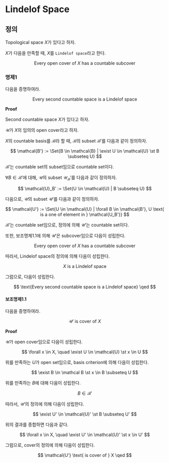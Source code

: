 # Lindelof Space
## 정의
Topological space $X$가 있다고 하자.

$X$가 다음을 만족할 때, $X$를 `Lindelof space`라고 한다.

$$ \text{Every open cover of } X \text{ has a countable subcover} $$

### 명제1
다음을 증명하여라.

$$ \text{Every second countable space is a Lindelof space} $$

**Proof**

Second countable space $X$가 있다고 하자.

$\mathcal{U}$가 $X$의 임의의 open cover라고 하자.

$X$의 countable basis를 $\mathcal{B}$라 할  때, $\mathcal{B}$의 subset $\mathcal{B'}$를 다음과 같이 정의하자.

$$ \mathcal{B'} := \Set{B \in \mathcal{B} | \exist U \in \mathcal{U} \st B \subseteq U} $$

$\mathcal{B'}$는 countable set의 subset임으로 countable set이다.

$\forall B \in \mathcal{B'}$에 대해, $\mathcal{U}$의 subset $\mathcal{U_B'}$를 다음과 같이 정의하자.

$$ \mathcal{U}_B' := \Set{U \in \mathcal{U} | B \subseteq U} $$

다음으로, $\mathcal{U}$의 subset $\mathcal{U'}$를 다음과 같이 정의하자.

$$ \mathcal{U'} := \Set{U \in \mathcal{U} | \forall B \in \mathcal{B'}, U \text{ is a one of element in } \mathcal{U_B'}} $$

$\mathcal{B'}$는 countable set임으로, 정의에 의해 $\mathcal{U'}$는 countable set이다.

또한, 보조명제1.1에 의해 $\mathcal{U'}$은 subcover임으로 다음이 성립한다.

$$ \text{Every open cover of } X \text{ has a countable subcover}  $$

따라서, Lindelof space의 정의에 의해 다음이 성립한다.

$$ X \text{ is a Lindelof space} $$

그럼으로, 다음이 성립한다.

$$ \text{Every second countable space is a Lindelof space} \qed $$


#### 보조명제1.1
다음을 증명하여라.

$$ \mathcal{U'} \text{ is cover of } X $$

**Proof**

$\mathcal{U}$가 open cover임으로 다음이 성립한다.

$$ \forall x \in X, \quad \exist U \in \mathcal{U} \st x \in U $$

위를 만족하는 $U$가 open set임으로, basis criterion에 의해 다음이 성립한다.

$$ \exist B \in \mathcal B \st x \in B \subseteq U $$

위를 만족하는 $B$에 대해 다음이 성립한다.

$$ B \in \mathcal{B'} $$

따라서, $\mathcal{U}'$의 정의에 의해 다음이 성립한다.

$$ \exist U' \in \mathcal{U}' \st B \subseteq U' $$

위의 결과를 종합하면 다음과 같다.

$$ \forall x \in X, \quad \exist U' \in \mathcal{U}' \st x \in U' $$

그럼으로, cover의 정의에 의해 다음이 성립한다.

$$ \mathcal{U'} \text{ is cover of } X \qed $$